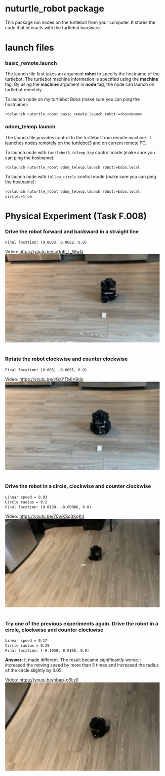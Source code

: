 # nuturtle_robot package

This package run nodes on the turtlebot from your computer. It stores the code that interacts with the turtlebot hardware.  

# launch files

### basic_remote.launch  

The launch file first takes an argument <b>robot</b> to specify the hostname of the turtlebot. The turtlebot machine information is specified using the <b>machine</b> tag. By using the <b>machine</b> argument in <b>node</b> tag, the node can launch on turtlebot remotely.  

To launch node on my turtlebot Boba (make sure you can ping the hostname):
```
roslaunch nuturtle_robot basic_remote.launch robot:=<hostname>
```

### odom_teleop.launch

The launch file provides control to the turtlebot from remote machine. It launches nodes remotely on the turtlebot3 and on current remote PC. 

To launch node with ```turtlebot3_teleop_key``` control mode (make sure you can ping the hostname):  
```
roslaunch nuturtle_robot odom_teleop.launch robot:=boba.local
```
 
To launch node with ```follow_circle``` control mode (make sure you can ping the hostname):  
```
roslaunch nuturtle_robot odom_teleop.launch robot:=boba.local circle:=true
```


# Physical Experiment (Task F.008)

### Drive the robot forward and backward in a straight line

```
Final location: (0.0003, 0.0002, 0.0)
```

Video: https://youtu.be/sd1qR_T_WwQ  
<img src="gifs/trans.gif" width="500">
<br></br>
 
### Rotate the robot clockwise and counter clockwise

```
Final location: (0.003, -0.0005, 0.0)
```

Video: https://youtu.be/vGaYTb6V9do  
<img src="gifs/rot.gif" width="500">
<br></br>
  
### Drive the robot in a circle, clockwise and counter clockwise

```
Linear speed = 0.03
Circle radius = 0.2
Final location: (0.0198, -0.00066, 0.0)
```

Video: https://youtu.be/70wXSg3KgK4  
<img src="gifs/circle_slow.gif" width="500">
<br></br>
  
### Try one of the previous experiments again. Drive the robot in a circle, clockwise and counter clockwise

```
Linear speed = 0.17
Circle radius = 0.25
Final location: (-0.1058, 0.0165, 0.0)
```

<b>Answer:</b> It made different. The result became significantly worse. I increased the moving speed by more than 5 times and increased the radius of the circle slightly by 0.05.

Video: https://youtu.be/nbap-o6Ijz0  
<img src="gifs/circle_fast.gif" width="500">


